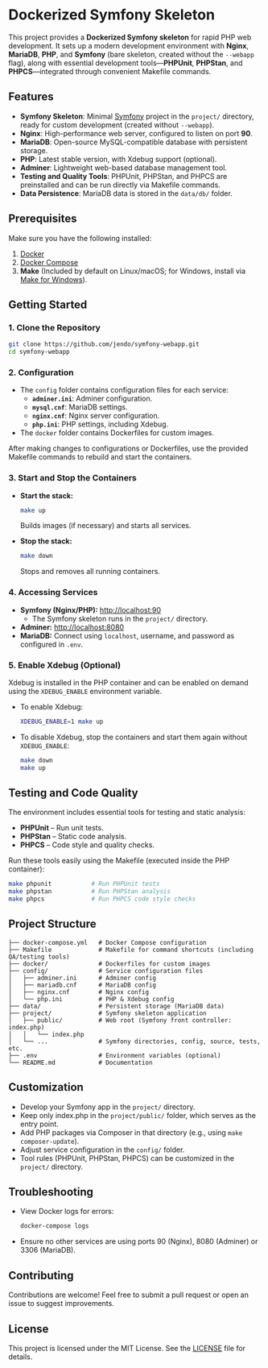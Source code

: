 # Dockerized Symfony Skeleton

This project provides a **Dockerized Symfony skeleton** for rapid PHP web development. It sets up a modern development environment with **Nginx**, **MariaDB**, **PHP**, and **Symfony** (bare skeleton, created without the `--webapp` flag), along with essential development tools—**PHPUnit**, **PHPStan**, and **PHPCS**—integrated through convenient Makefile commands.

## Features

- **Symfony Skeleton**: Minimal [Symfony](https://symfony.com/) project in the `project/` directory, ready for custom development (created without `--webapp`).
- **Nginx**: High-performance web server, configured to listen on port **90**.
- **MariaDB**: Open-source MySQL-compatible database with persistent storage.
- **PHP**: Latest stable version, with Xdebug support (optional).
- **Adminer**: Lightweight web-based database management tool.
- **Testing and Quality Tools**: PHPUnit, PHPStan, and PHPCS are preinstalled and can be run directly via Makefile commands.
- **Data Persistence**: MariaDB data is stored in the `data/db/` folder.

## Prerequisites

Make sure you have the following installed:

1. [Docker](https://www.docker.com/get-started)
2. [Docker Compose](https://docs.docker.com/compose/install/)
3. **Make** (Included by default on Linux/macOS; for Windows, install via [Make for Windows](http://gnuwin32.sourceforge.net/packages/make.htm)).

## Getting Started

### 1. Clone the Repository

```bash
git clone https://github.com/jendo/symfony-webapp.git
cd symfony-webapp
```

### 2. Configuration

- The `config` folder contains configuration files for each service:
    - **`adminer.ini`**: Adminer configuration.
    - **`mysql.cnf`**: MariaDB settings.
    - **`nginx.cnf`**: Nginx server configuration.
    - **`php.ini`**: PHP settings, including Xdebug.
- The `docker` folder contains Dockerfiles for custom images.

After making changes to configurations or Dockerfiles, use the provided Makefile commands to rebuild and start the containers.

### 3. Start and Stop the Containers

- **Start the stack:**
  ```bash
  make up
  ```
  Builds images (if necessary) and starts all services.

- **Stop the stack:**
  ```bash
  make down
  ```
  Stops and removes all running containers.

### 4. Accessing Services

- **Symfony (Nginx/PHP):** [http://localhost:90](http://localhost:90)
    - The Symfony skeleton runs in the `project/` directory.
- **Adminer:** [http://localhost:8080](http://localhost:8080)
- **MariaDB:** Connect using `localhost`, username, and password as configured in `.env`. 

### 5. Enable Xdebug (Optional)

Xdebug is installed in the PHP container and can be enabled on demand using the `XDEBUG_ENABLE` environment variable.

- To enable Xdebug:
  ```bash
  XDEBUG_ENABLE=1 make up
  ```
- To disable Xdebug, stop the containers and start them again without `XDEBUG_ENABLE`:
  ```bash
  make down
  make up
  ```

## Testing and Code Quality

The environment includes essential tools for testing and static analysis:

- **PHPUnit** – Run unit tests.
- **PHPStan** – Static code analysis.
- **PHPCS** – Code style and quality checks.

Run these tools easily using the Makefile (executed inside the PHP container):

```bash
make phpunit           # Run PHPUnit tests
make phpstan           # Run PHPStan analysis
make phpcs             # Run PHPCS code style checks
```

## Project Structure

```
├── docker-compose.yml   # Docker Compose configuration
├── Makefile             # Makefile for command shortcuts (including QA/testing tools)
├── docker/              # Dockerfiles for custom images
├── config/              # Service configuration files
│   ├── adminer.ini      # Adminer config
│   ├── mariadb.cnf      # MariaDB config
│   ├── nginx.cnf        # Nginx config
│   └── php.ini          # PHP & Xdebug config
├── data/                # Persistent storage (MariaDB data)
├── project/             # Symfony skeleton application
│   ├── public/          # Web root (Symfony front controller: index.php)
│   │   └── index.php
│   └── ...              # Symfony directories, config, source, tests, etc.
├── .env                 # Environment variables (optional)
└── README.md            # Documentation
```

## Customization

- Develop your Symfony app in the `project/` directory.
- Keep only index.php in the `project/public/` folder, which serves as the entry point.
- Add PHP packages via Composer in that directory (e.g., using `make composer-update`).
- Adjust service configuration in the `config/` folder.
- Tool rules (PHPUnit, PHPStan, PHPCS) can be customized in the `project/` directory.

## Troubleshooting

- View Docker logs for errors:
  ```bash
  docker-compose logs
  ```
- Ensure no other services are using ports 90 (Nginx), 8080 (Adminer) or 3306 (MariaDB).

## Contributing

Contributions are welcome! Feel free to submit a pull request or open an issue to suggest improvements.

## License

This project is licensed under the MIT License. See the [LICENSE](LICENSE) file for details.
